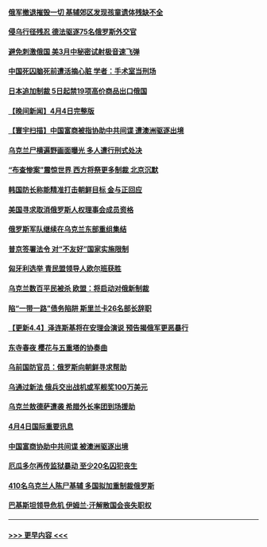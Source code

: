 #### [俄军撤退摧毁一切 基辅郊区发现孩童遗体残缺不全](../pages/prog202/a103392262.md?t=04051601) 
#### [侵乌行径残忍 德法驱逐75名俄罗斯外交官](../pages/prog202/a103392236.md?t=04051601) 
#### [避免刺激俄国 美3月中秘密试射极音速飞弹](../pages/prog202/a103392228.md?t=04051601) 
#### [中国死囚脑死前遭活摘心脏 学者：手术室当刑场](../pages/prog202/a103392183.md?t=04051601) 
#### [日本追加制裁 5日起禁19项高价商品出口俄国](../pages/prog202/a103392213.md?t=04051601) 
#### [【晚间新闻】4月4日完整版](../pages/prog202/a103392065.md?t=04051601) 
#### [【寰宇扫描】中国富商被指协助中共间谍 遭澳洲驱逐出境](../pages/prog202/a103392086.md?t=04051601) 
#### [乌克兰尸横遍野画面曝光 多人遭行刑式处决](../pages/prog202/a103392106.md?t=04051601) 
#### [“布查惨案”震惊世界 西方将祭更多制裁 北京沉默](../pages/prog202/a103391991.md?t=04051601) 
#### [韩国防长称能精准打击朝鲜目标 金与正回应](../pages/prog202/a103391688.md?t=04051601) 
#### [美国寻求取消俄罗斯人权理事会成员资格](../pages/prog202/a103391891.md?t=04051601) 
#### [俄罗斯军队继续在乌克兰东部重组集结](../pages/prog202/a103391865.md?t=04051601) 
#### [普京签署法令 对“不友好”国家实施限制](../pages/prog202/a103391849.md?t=04051601) 
#### [匈牙利选举 青民盟领导人欧尔班获胜](../pages/prog202/a103391835.md?t=04051601) 
#### [乌克兰数百平民被杀 欧盟：将启动对俄新制裁](../pages/prog202/a103391759.md?t=04051601) 
#### [陷“一带一路”债务陷阱 斯里兰卡26名部长辞职](../pages/prog202/a103391725.md?t=04051601) 
#### [【更新4.4】泽连斯基将在安理会演说 预告揭俄军更恶暴行](../pages/prog202/a103391371.md?t=04051601) 
#### [东寺春夜 樱花与五重塔的协奏曲](../pages/prog202/a103391604.md?t=04051601) 
#### [乌前国防官员：俄罗斯向朝鲜寻求帮助](../pages/prog202/a103391516.md?t=04051601) 
#### [乌通过新法 俄兵交出战机或军舰奖100万美元](../pages/prog202/a103391509.md?t=04051601) 
#### [乌克兰敖德萨遭袭 希腊外长率团到场援助](../pages/prog202/a103391496.md?t=04051601) 
#### [4月4日国际重要讯息](../pages/prog202/a103391402.md?t=04051601) 
#### [中国富商协助中共间谍 被澳洲驱逐出境](../pages/prog202/a103391395.md?t=04051601) 
#### [厄瓜多尔再传监狱暴动 至少20名囚犯丧生](../pages/prog202/a103391386.md?t=04051601) 
#### [410名乌克兰人陈尸基辅 多国拟加重制裁俄罗斯](../pages/prog202/a103391346.md?t=04051601) 
#### [巴基斯坦领导危机 伊姆兰·汗解散国会丧失职权](../pages/prog202/a103391333.md?t=04051601) 

----
#### [ >>> 更早内容 <<< ](../indexes/prog202-earlier.md)
